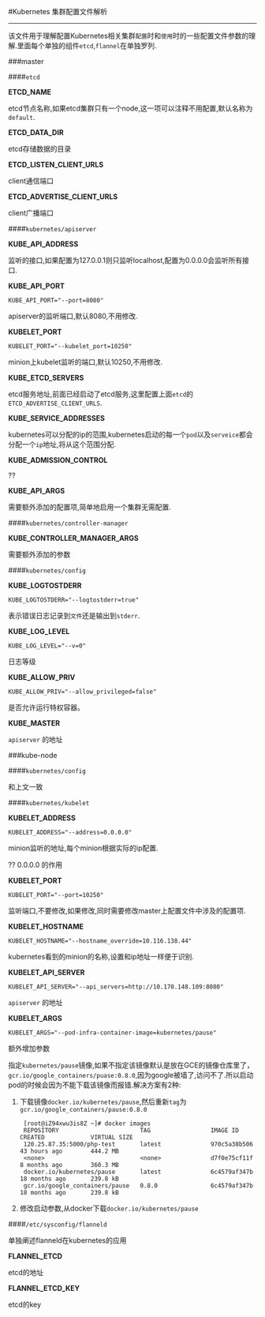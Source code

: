 #Kubernetes 集群配置文件解析

---

该文件用于理解配置Kubernetes相关集群`配置`时和`使用`时的一些配置文件参数的理解.里面每个单独的组件`etcd`,`flannel`在单独罗列.

###master

####`etcd`

**ETCD_NAME**

etcd节点名称,如果etcd集群只有一个node,这一项可以注释不用配置,默认名称为`default`.

**ETCD_DATA_DIR**

etcd存储数据的目录

**ETCD_LISTEN_CLIENT_URLS**

client通信端口

**ETCD_ADVERTISE_CLIENT_URLS**

client广播端口

####`kubernetes/apiserver`

**KUBE_API_ADDRESS**

监听的接口,如果配置为127.0.0.1则只监听localhost,配置为0.0.0.0会监听所有接口.

**KUBE_API_PORT**

`KUBE_API_PORT="--port=8080"`

apiserver的监听端口,默认8080,不用修改.

**KUBELET_PORT**

`KUBELET_PORT="--kubelet_port=10250"`

minion上kubelet监听的端口,默认10250,不用修改.

**KUBE_ETCD_SERVERS**

etcd服务地址,前面已经启动了etcd服务,这里配置上面`etcd`的`ETCD_ADVERTISE_CLIENT_URLS`.

**KUBE_SERVICE_ADDRESSES**

kubernetes可以分配的ip的范围,kubernetes启动的每一个`pod`以及`serveice`都会分配一个`ip`地址,将从这个范围分配.

**KUBE_ADMISSION_CONTROL**

??

**KUBE_API_ARGS**

需要额外添加的配置项,简单地启用一个集群无需配置.

####`kubernetes/controller-manager`

**KUBE_CONTROLLER_MANAGER_ARGS**

需要额外添加的参数

####`kubernetes/config`

**KUBE_LOGTOSTDERR**

`KUBE_LOGTOSTDERR="--logtostderr=true"`

表示错误日志记录到`文件`还是输出到`stderr`.

**KUBE_LOG_LEVEL**

`KUBE_LOG_LEVEL="--v=0"`

日志等级

**KUBE_ALLOW_PRIV**

`KUBE_ALLOW_PRIV="--allow_privileged=false"`

是否允许运行特权容器。

**KUBE_MASTER**

`apiserver` 的地址


###kube-node

####`kubernetes/config`

和上文一致

####`kubernetes/kubelet`

**KUBELET_ADDRESS**

`KUBELET_ADDRESS="--address=0.0.0.0"`

minion监听的地址,每个minion根据实际的ip配置.

?? 0.0.0.0 的作用

**KUBELET_PORT**

`KUBELET_PORT="--port=10250"`

监听端口,不要修改,如果修改,同时需要修改master上配置文件中涉及的配置项.

**KUBELET_HOSTNAME**

`KUBELET_HOSTNAME="--hostname_override=10.116.138.44"`

kubernetes看到的minion的名称,设置和ip地址一样便于识别.

**KUBELET_API_SERVER**

`KUBELET_API_SERVER="--api_servers=http://10.170.148.109:8080"`

`apiserver` 的地址

**KUBELET_ARGS**

`KUBELET_ARGS="--pod-infra-container-image=kubernetes/pause"`

额外增加参数

指定`kubernetes/pause`镜像,如果不指定该镜像默认是放在GCE的镜像仓库里了，`gcr.io/google_containers/puase:0.8.0`,因为google被墙了,访问不了.所以启动pod的时候会因为不能下载该镜像而报错.解决方案有2种:

1. 下载镜像`docker.io/kubernetes/pause`,然后重新`tag`为`gcr.io/google_containers/pause:0.8.0`

		[root@iZ94xwu3is8Z ~]# docker images
		REPOSITORY                       TAG                 IMAGE ID            CREATED             VIRTUAL SIZE
		120.25.87.35:5000/php-test       latest              970c5a38b506        43 hours ago        444.2 MB
		<none>                           <none>              d7f0e75cf11f        8 months ago        360.3 MB
		docker.io/kubernetes/pause       latest              6c4579af347b        18 months ago       239.8 kB
		gcr.io/google_containers/pause   0.8.0               6c4579af347b        18 months ago       239.8 kB


2. 修改启动参数,从docker下载`docker.io/kubernetes/pause`

####`/etc/sysconfig/flanneld`

单独阐述flanneld在kubernetes的应用

**FLANNEL_ETCD**

etcd的地址

**FLANNEL_ETCD_KEY**

etcd的key






